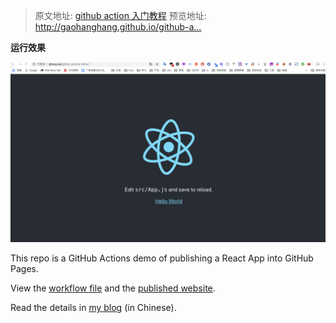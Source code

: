 > 原文地址: [github action 入门教程](http://www.ruanyifeng.com/blog/2019/09/getting-started-with-github-actions.html)
> 预览地址: http://gaohanghang.github.io/github-a…

**运行效果**

![](https://raw.githubusercontent.com/gaohanghang/images/master/img/20190919203014.png)

This repo is a GitHub Actions demo of publishing a React App into GitHub Pages.

View the [workflow file](./.github/workflows/ci.yml) and the [published website](https://ruanyf.github.io/github-actions-demo).

Read the details in [my blog](http://www.ruanyifeng.com/blog/2019/09/getting-started-with-github-actions.html) (in Chinese).


